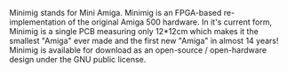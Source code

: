 Minimig stands for Mini Amiga. Minimig is an FPGA-based re-implementation of the original Amiga 500 hardware. In it's current form, Minimig is a single PCB measuring only 12*12cm which makes it the smallest "Amiga" ever made and the first new "Amiga" in almost 14 years! Minimig is available for download as an open-source / open-hardware design under the GNU public license.

